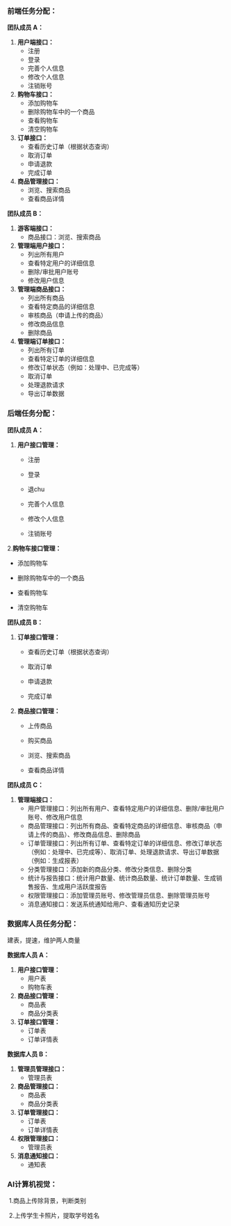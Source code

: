 ### **前端任务分配：**

**团队成员 A：**

1. **用户端接口：**
   - 注册
   - 登录
   - 完善个人信息
   - 修改个人信息
   - 注销账号
2. **购物车接口：**
   - 添加购物车
   - 删除购物车中的一个商品
   - 查看购物车
   - 清空购物车
3. **订单接口：**
   - 查看历史订单（根据状态查询）
   - 取消订单
   - 申请退款
   - 完成订单
4. **商品管理接口：**
   - 浏览、搜索商品
   - 查看商品详情

**团队成员 B：**

1. **游客端接口：**
   - 商品接口：浏览、搜索商品
2. **管理端用户接口：**
   - 列出所有用户
   - 查看特定用户的详细信息
   - 删除/审批用户账号
   - 修改用户信息
3. **管理端商品接口：**
   - 列出所有商品
   - 查看特定商品的详细信息
   - 审核商品（申请上传的商品）
   - 修改商品信息
   - 删除商品
4. **管理端订单接口：**
   - 列出所有订单
   - 查看特定订单的详细信息
   - 修改订单状态（例如：处理中、已完成等）
   - 取消订单
   - 处理退款请求
   - 导出订单数据



### **后端任务分配：**

**团队成员 A：**

1. **用户接口管理：**
   - 注册
     
   - 登录
     
   - 退chu
     
   - 完善个人信息
     
   - 修改个人信息
     
   - 注销账号
  
2.**购物车接口管理：**

   - 添加购物车
   
   - 删除购物车中的一个商品
   
   - 查看购物车
   
   - 清空购物车

**团队成员 B：**

1. **订单接口管理：**

   - 查看历史订单（根据状态查询）

   - 取消订单

   - 申请退款

   - 完成订单

2. **商品接口管理：**
   - 上传商品
     
   - 购买商品
     
   - 浏览、搜索商品
     
   - 查看商品详情

**团队成员 C：**

1. **管理端接口：**
   - 用户管理接口：列出所有用户、查看特定用户的详细信息、删除/审批用户账号、修改用户信息
   - 商品管理接口：列出所有商品、查看特定商品的详细信息、审核商品（申请上传的商品）、修改商品信息、删除商品
   - 订单管理接口：列出所有订单、查看特定订单的详细信息、修改订单状态（例如：处理中、已完成等）、取消订单、处理退款请求、导出订单数据（例如：生成报表）
   - 分类管理接口：添加新的商品分类、修改分类信息、删除分类
   - 统计与报告接口：统计用户数量、统计商品数量、统计订单数量、生成销售报告、生成用户活跃度报告
   - 权限管理接口：添加管理员账号、修改管理员信息、删除管理员账号
   - 消息通知接口：发送系统通知给用户、查看通知历史记录



### 数据库人员任务分配：

建表，提速，维护两人商量

**数据库人员 A：**

1. **用户接口管理：**
   - 用户表
   - 购物车表
2. **商品接口管理：**
   - 商品表
   - 商品分类表 
3. **订单接口管理：**
   - 订单表 
   - 订单详情表

**数据库人员 B：**

1. **管理员管理接口：**
   - 管理员表
2. **商品管理接口：**
   - 商品表
   - 商品分类表 
3. **订单管理接口：**
   - 订单表
   - 订单详情表 
4. **权限管理接口：**
   - 管理员表
5. **消息通知接口：**
   - 通知表 



### AI计算机视觉：

​	1.商品上传除背景，判断类别

​	2.上传学生卡照片，提取学号姓名

